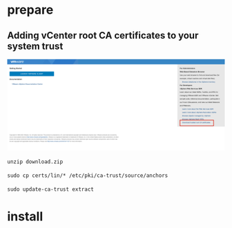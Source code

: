 

# prepare



## Adding vCenter root CA certificates to your system trust





![image-20230914142154341](./vmware-ipi.assets/image-20230914142154341.png)



```
unzip download.zip 

sudo cp certs/lin/* /etc/pki/ca-trust/source/anchors

sudo update-ca-trust extract
```







# install







